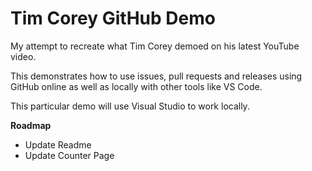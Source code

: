 # Tim Corey GitHub Demo
My attempt to recreate what Tim Corey demoed on his latest YouTube video.

This demonstrates how to use issues, pull requests and releases using GitHub online as well as locally with other tools like VS Code. 

This particular demo will use Visual Studio to work locally.


**Roadmap**
- Update Readme
- Update Counter Page

